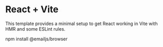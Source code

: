 # React + Vite

This template provides a minimal setup to get React working in Vite with HMR and some ESLint rules.

npm install @emailjs/browser
